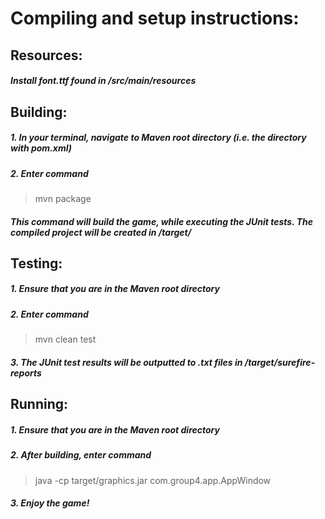 # Compiling and setup instructions:
## Resources:
##### Install font.ttf found in /src/main/resources
## Building:
##### 1. In your terminal, navigate to Maven root directory (i.e. the directory with pom.xml)
##### 2. Enter command
> mvn package
##### This command will build the game, while executing the JUnit tests. The compiled project will be created in /target/
## Testing:
##### 1. Ensure that you are in the Maven root directory
##### 2. Enter command
> mvn clean test
##### 3. The JUnit test results will be outputted to .txt files in /target/surefire-reports
## Running:
##### 1. Ensure that you are in the Maven root directory
##### 2. After building, enter command
> java -cp target/graphics.jar com.group4.app.AppWindow
##### 3. Enjoy the game!
